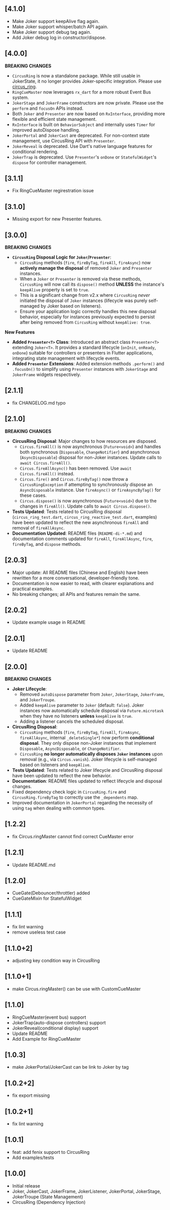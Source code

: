 ## [4.1.0]
* Make Joker support keepAlive flag again.
* Make Joker support whisper/batch API again.
* Make Joker support debug tag again.
* Add Joker debug log in constructor/dispose.

## [4.0.0]

**BREAKING CHANGES**

* `CircusRing` is now a standalone package. While still usable in JokerState, it no longer provides Joker-specific integration. Please use [circus_ring](https://pub.dev/packages/circus_ring).
* `RingCueMaster` now leverages `rx_dart` for a more robust Event Bus system.
* `JokerStage` and `JokerFrame` constructors are now private. Please use the `perform` and `focusOn` APIs instead.
* Both `Joker` and `Presenter` are now based on `RxInterface`, providing more flexible and efficient state management.
* `RxInterface` is built on `BehaviorSubject` and internally uses `Timer` for improved autoDispose handling.
* `JokerPortal` and `JokerCast` are deprecated. For non-context state management, use CircusRing API with `Presenter`.
* `JokerReveal` is deprecated. Use Dart's native language features for conditional rendering.
* `JokerTrap` is deprecated. Use `Presenter`'s `onDone` or `StatefulWidget`'s `dispose` for controller management.

## [3.1.1]
* Fix RingCueMaster regirestration issue

## [3.1.0]
* Missing export for new Presenter features.

## [3.0.0]

**BREAKING CHANGES**

*   **`CircusRing` Disposal Logic for `Joker`/`Presenter`**: 
    *   `CircusRing` methods (`fire`, `fireByTag`, `fireAll`, `fireAsync`) now **actively manage the disposal** of removed `Joker` and `Presenter` instances.
    *   When a `Joker` or `Presenter` is removed via these methods, `CircusRing` will now call its `dispose()` method **UNLESS** the instance's `keepAlive` property is set to `true`.
    *   This is a significant change from v2.x where `CircusRing` *never* initiated the disposal of `Joker` instances (lifecycle was purely self-managed by Joker based on listeners).
    *   Ensure your application logic correctly handles this new disposal behavior, especially for instances previously expected to persist after being removed from `CircusRing` without `keepAlive: true`.

**New Features**

*   **Added `Presenter<T>` Class**: Introduced an abstract class `Presenter<T>` extending `Joker<T>`. It provides a standard lifecycle (`onInit`, `onReady`, `onDone`) suitable for controllers or presenters in Flutter applications, integrating state management with lifecycle events.
*   **Added `Presenter` Extensions**: Added extension methods `.perform()` and `.focusOn()` to simplify using `Presenter` instances with `JokerStage` and `JokerFrame` widgets respectively.

## [2.1.1]

* fix CHANGELOG.md typo

## [2.1.0]

**BREAKING CHANGES**

*   **CircusRing Disposal**: Major changes to how resources are disposed.
    *   `Circus.fireAll()` is now asynchronous (`Future<void>`) and handles both synchronous (`Disposable`, `ChangeNotifier`) and asynchronous (`AsyncDisposable`) disposal for non-Joker instances. Update calls to `await Circus.fireAll()`.
    *   `Circus.fireAllAsync()` has been removed. Use `await Circus.fireAll()` instead.
    *   `Circus.fire()` and `Circus.fireByTag()` now throw a `CircusRingException` if attempting to synchronously dispose an `AsyncDisposable` instance. Use `fireAsync()` or `fireAsyncByTag()` for these cases.
    *   `Circus.dispose()` is now asynchronous (`Future<void>`) due to the changes in `fireAll()`. Update calls to `await Circus.dispose()`.
*   **Tests Updated**: Tests related to CircusRing disposal (`circus_ring_test.dart`, `circus_ring_reactive_test.dart`, examples) have been updated to reflect the new asynchronous `fireAll` and removal of `fireAllAsync`.
*   **Documentation Updated**: README files (`README-di-*.md`) and documentation comments updated for `fireAll`, `fireAllAsync`, `fire`, `fireByTag`, and `dispose` methods.

## [2.0.3]

* Major update: All README files (Chinese and English) have been rewritten for a more conversational, developer-friendly tone.
* Documentation is now easier to read, with clearer explanations and practical examples.
* No breaking changes; all APIs and features remain the same.

## [2.0.2]

* Update example usage in README

## [2.0.1]

* Update README

## [2.0.0]

**BREAKING CHANGES**

*   **Joker Lifecycle**: 
    *   Removed `autoDispose` parameter from `Joker`, `JokerStage`, `JokerFrame`, and `JokerTroupe`.
    *   Added `keepAlive` parameter to `Joker` (default: `false`). Joker instances now automatically schedule disposal via `Future.microtask` when they have no listeners **unless** `keepAlive` is `true`.
    *   Adding a listener cancels the scheduled disposal.
*   **CircusRing Disposal**: 
    *   `CircusRing` methods (`fire`, `fireByTag`, `fireAll`, `fireAsync`, `fireAllAsync`, internal `_deleteSingle*`) now perform **conditional disposal**. They only dispose non-Joker instances that implement `Disposable`, `AsyncDisposable`, or `ChangeNotifier`.
    *   `CircusRing` **no longer automatically disposes `Joker` instances** upon removal (e.g., via `Circus.vanish`). Joker lifecycle is self-managed based on listeners and `keepAlive`.
*   **Tests Updated**: Tests related to Joker lifecycle and CircusRing disposal have been updated to reflect the new behavior.
*   **Documentation**: README files updated to reflect lifecycle and disposal changes.
*   Fixed dependency check logic in `CircusRing.fire` and `CircusRing.fireByTag` to correctly use the `_dependents` map.
*   Improved documentation in `JokerPortal` regarding the necessity of using `tag` when dealing with common types.

## [1.2.2]
* fix Circus.ringMaster cannot find correct CueMaster error

## [1.2.1]
* Update README.md

## [1.2.0]
* CueGate(Debouncer/throttler) added
* CueGateMixin for StatefulWidget

## [1.1.1]
* fix lint warning
* remove useless test case

## [1.1.0+2]
* adjusting key condition way in CircusRing

## [1.1.0+1]

* make Circus.ringMaster() can be use with CustomCueMaster

## [1.1.0]

* RingCueMaster(event bus) support
* JokerTrap(auto-dispose controllers) support
* JokerReveal(conditional display) support
* Update README
* Add Example for RingCueMaster

## [1.0.3]

* make JokerPortal/JokerCast can be link to Joker by tag

## [1.0.2+2]

* fix export missing

## [1.0.2+1]

* fix lint warning

## [1.0.1]

* feat: add fenix support to CircusRing
* Add examples/tests

## [1.0.0]

* Initial release
* Joker, JokerCast, JokerFrame, JokerListener, JokerPortal, JokerStage, JokerTroupe (State
  Management)
* CircusRing (Dependency Injection)